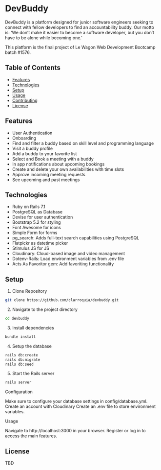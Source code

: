 # DevBuddy

DevBuddy is a platform designed for junior software engineers seeking to connect with fellow developers to find an accountability buddy. Our motto is: ‘We don’t make it easier to become a software developer, but you don’t have to be alone while becoming one.’

This platform is the final project of Le Wagon Web Development Bootcamp batch #1576.

## Table of Contents

- [Features](#features)
- [Technologies](#technologies)
- [Setup](#setup)
- [Usage](#usage)
- [Contributing](#contributing)
- [License](#license)

## Features

- User Authentication
- Onboarding
- Find and filter a buddy based on skill level and programming language 
- Visit a buddy profile
- Add a buddy to your favorite list
- Select and Book a meeting with a buddy
- In app notifications about upcoming bookings
- Create and delete your own availabilities with time slots 
- Approve incoming meeting requests 
- See upcoming and past meetings 


## Technologies

- Ruby on Rails 7.1
- PostgreSQL as Database
- Devise for user authentication
- Bootstrap 5.2 for styling
- Font Awesome for icons
- Simple Form for forms
- pg_search: Adds full-text search capabilities using PostgreSQL
- Flatpickr as datetime picker
- Stimulus JS for JS
- Cloudinary: Cloud-based image and video management
- Dotenv-Rails: Load environment variables from .env file
- Acts As Favoritor gem: Add favoriting functionality


## Setup

1. Clone Repository 

```sh
git clone https://github.com/clarroquia/devbuddy.git
```

2. Navigate to the project directory

```sh
cd devbuddy
```

3. Install dependencies

```sh
bundle install
```

4. Setup the database

```sh
rails db:create
rails db:migrate
rails db:seed
```

5. Start the Rails server

```sh
rails server
```

Configuration

  Make sure to configure your database settings in config/database.yml.
  Create an account with Cloudinary
  Create an .env file to store environment variables.


Usage

  Navigate to http://localhost:3000 in your browser.
  Register or log in to access the main features.

## License

TBD 


